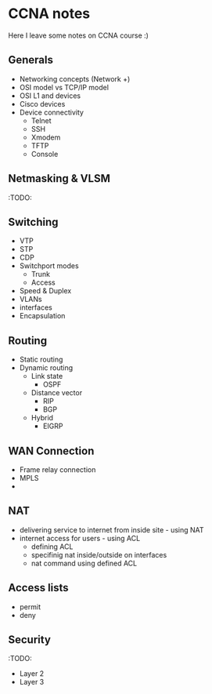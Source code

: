 CCNA notes
===========
Here I leave some notes on CCNA course :)

Generals
---------
* Networking concepts (Network +)
* OSI model vs TCP/IP model
* OSI L1 and devices
* Cisco devices
* Device connectivity
	- Telnet
	- SSH
	- Xmodem
	- TFTP
	- Console
	
Netmasking & VLSM
-----------------
:TODO:

Switching
----------
* VTP
* STP
* CDP
* Switchport modes
	- Trunk
	- Access
* Speed & Duplex
* VLANs
* interfaces
* Encapsulation

Routing
-----------
* Static routing
* Dynamic routing
	- Link state
		* OSPF
	- Distance vector
		* RIP
		* BGP
	- Hybrid
		* EIGRP

WAN Connection
--------------
* Frame relay connection
* MPLS
*

NAT
------------
* delivering service to internet from inside site - using NAT
* internet access for users - using ACL
	* defining ACL
	* specifinig nat inside/outside on interfaces
	* nat command using defined ACL

Access lists
-----------
* permit
* deny

Security
----------
:TODO:

* Layer 2
* Layer 3

